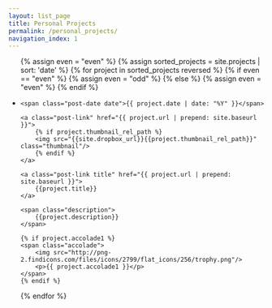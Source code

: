 ```yaml
---
layout: list_page
title: Personal Projects
permalink: /personal_projects/
navigation_index: 1
---
```


<ul class="posts projects">

{% assign even = "even" %}
{% assign sorted_projects = site.projects | sort: 'date' %}
{% for project in sorted_projects reversed %}
  {% if even == "even" %} {% assign even = "odd" %} 
  {% else %} {% assign even = "even" %}
  {% endif %}

  <li class="{{ even }}">

    <span class="post-date date">{{ project.date | date: "%Y" }}</span>

    <a class="post-link" href="{{ project.url | prepend: site.baseurl }}">
    	{% if project.thumbnail_rel_path %}
	    <img src="{{site.dropbox_url}}{{project.thumbnail_rel_path}}" class="thumbnail"/>
        {% endif %}
    </a>

    <a class="post-link title" href="{{ project.url | prepend: site.baseurl }}">
    	{{project.title}}
	</a>

    <span class="description">
    	{{project.description}}
	</span>

	{% if project.accolade1 %}
	<span class="accolade">
		<img src="http://png-2.findicons.com/files/icons/2799/flat_icons/256/trophy.png"/>
		<p>{{ project.accolade1 }}</p>
	</span>
	{% endif %}

  </li>
{% endfor %}
</ul>
